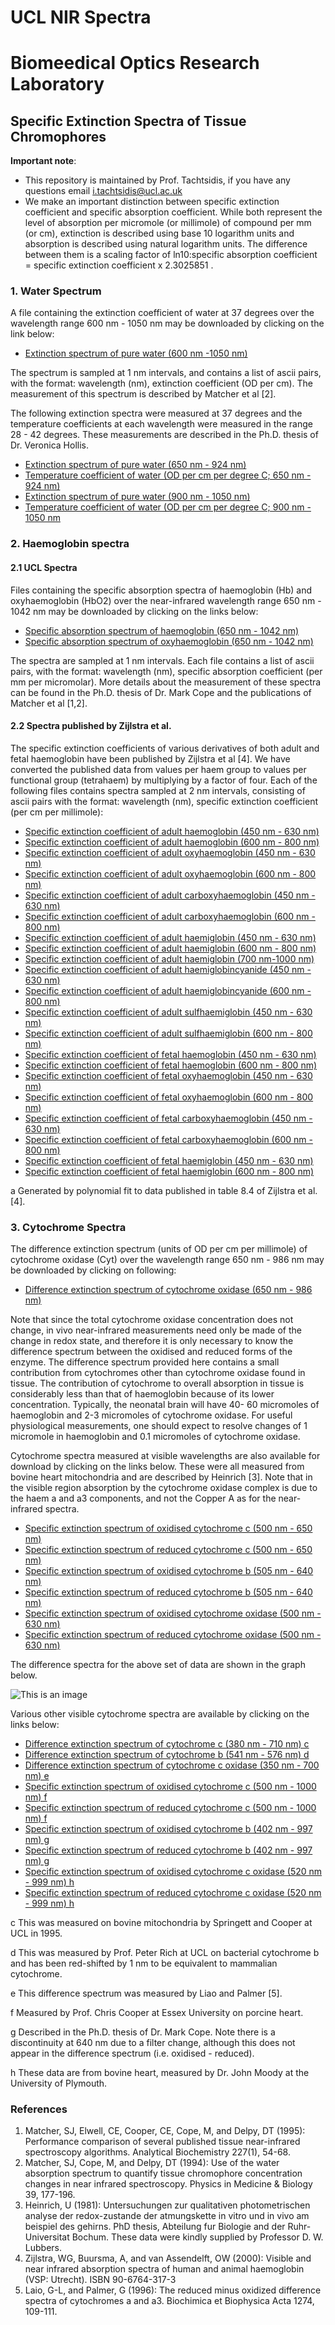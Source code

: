 # UCL NIR Spectra
# Biomeedical Optics Research Laboratory

## Specific Extinction Spectra of Tissue Chromophores

**Important
note**:
- This repository is maintained by Prof. Tachtsidis, if you have any questions email i.tachtsidis@ucl.ac.uk
- We make an important
distinction between specific extinction coefficient and specific
absorption
coefficient. While both represent the level
of absorption per micromole (or millimole) of compound
per mm (or cm),
extinction is described using base 10 logarithm
units and absorption is described using natural logarithm
units. The
difference between them is a scaling factor
of ln10:specific absorption coefficient = specific
extinction coefficient x
2.3025851 .

### 1. Water Spectrum
A file containing the extinction coefficient of water at 37 degrees over the wavelength range 600 nm - 1050 nm may be
downloaded by clicking on the link below:

- [Extinction spectrum of pure water (600 nm -1050 nm)](spectra/matcher94_nir_water_37.txt)

The spectrum is sampled at 1 nm intervals, and contains a list of ascii pairs, with the format: wavelength (nm), extinction
coefficient (OD per cm). The measurement of this spectrum is described by Matcher et al [2].

The following extinction spectra were measured at 37 degrees and the temperature coefficients at each wavelength were
measured in the range 28 - 42 degrees. These measurements are described in the Ph.D. thesis of Dr. Veronica Hollis.

- [Extinction spectrum of pure water (650 nm - 924 nm)](spectra/water740_840_vhollis_2001_37.txt)
- [Temperature coefficient of water (OD per cm per degree C; 650 nm - 924 nm)](spectra/water740_840_vhollis_2001_coeff.txt)
- [Extinction spectrum of pure water (900 nm - 1050 nm)](spectra/water970_vhollis_2001_37.txt)
- [Temperature coefficient of water (OD per cm per degree C; 900 nm - 1050 nm](spectra/water970_vhollis_2001_coeff.txt)

### 2. Haemoglobin spectra
#### 2.1 UCL Spectra
Files containing the specific absorption spectra of haemoglobin (Hb) and oxyhaemoglobin (HbO2) over the near-infrared
wavelength range 650 nm - 1042 nm may be downloaded by clicking on the links below:

- [Specific absorption spectrum of haemoglobin (650 nm - 1042 nm)](spectra/hb02.txt)
- [Specific absorption spectrum of oxyhaemoglobin (650 nm - 1042 nm)](spectra/hb.txt)

The spectra are sampled at 1 nm intervals. Each file contains a list of ascii pairs, with the format: wavelength (nm), specific
absorption coefficient (per mm per micromolar). More details about the measurement of these spectra can be found in the
Ph.D. thesis of Dr. Mark Cope and the publications of Matcher et al [1,2].

#### 2.2 Spectra published by Zijlstra et al.
The specific extinction coefficients of various derivatives of both adult and fetal haemoglobin have been published by
Zijlstra et al [4]. We have converted the published data from values per haem group to values per functional group
(tetrahaem) by multiplying by a factor of four. Each of the following files contains spectra sampled at 2 nm intervals,
consisting of ascii pairs with the format: wavelength (nm), specific extinction coefficient (per cm per millimole):

- [Specific extinction coefficient of adult haemoglobin (450 nm - 630 nm)](spectra/z_adult_hb_450_630.txt)
- [Specific extinction coefficient of adult haemoglobin (600 nm - 800 nm)](spectra/z_adult_hb_600_800.txt)
- [Specific extinction coefficient of adult oxyhaemoglobin (450 nm - 630 nm)](spectra/z_adult_hbo2_450_630.txt)
- [Specific extinction coefficient of adult oxyhaemoglobin (600 nm - 800 nm)](spectra/z_adult_hbo2_600_800.txt)
- [Specific extinction coefficient of adult carboxyhaemoglobin (450 nm - 630 nm)](spectra/z_adult_hbco_450_630.txt)
- [Specific extinction coefficient of adult carboxyhaemoglobin (600 nm - 800 nm)](spectra/z_adult_hbco_600_800.txt)
- [Specific extinction coefficient of adult haemiglobin (450 nm - 630 nm)](spectra/z_adult_hi_450_630.)
- [Specific extinction coefficient of adult haemiglobin (600 nm - 800 nm)](spectra/z_adult_hi_600_800.txt)
- [Specific extinction coefficient of adult haemiglobin (700 nm-1000 nm)](spectra/z_adult_hi_700_1000.txt)
- [Specific extinction coefficient of adult haemiglobincyanide (450 nm - 630 nm)](spectra/z_adult_hicn_450_630.txt)
- [Specific extinction coefficient of adult haemiglobincyanide (600 nm - 800 nm)](spectra/z_adult_hicn_600_800.txt)
- [Specific extinction coefficient of adult sulfhaemiglobin (450 nm - 630 nm)](spectra/z_adult_shb_450_630.txt)
- [Specific extinction coefficient of adult sulfhaemiglobin (600 nm - 800 nm)](spectra/z_adult_shb_600_800.txt)
- [Specific extinction coefficient of fetal haemoglobin (450 nm - 630 nm)](spectra/z_fetal_hb_450_630.txt)
- [Specific extinction coefficient of fetal haemoglobin (600 nm - 800 nm)](spectra/z_fetal_hb_600_800.txt)
- [Specific extinction coefficient of fetal oxyhaemoglobin (450 nm - 630 nm)](spectra/z_fetal_hbo2_450_630.txt)
- [Specific extinction coefficient of fetal oxyhaemoglobin (600 nm - 800 nm)](spectra/z_fetal_hbo2_600_800.txt)
- [Specific extinction coefficient of fetal carboxyhaemoglobin (450 nm - 630 nm)](spectra/z_fetal_hbco_450_630.txt)
- [Specific extinction coefficient of fetal carboxyhaemoglobin (600 nm - 800 nm)](spectra/z_fetal_hbco_600_800.txt)
- [Specific extinction coefficient of fetal haemiglobin (450 nm - 630 nm)](spectra/z_fetal_hi_450_630.txt)
- [Specific extinction coefficient of fetal haemiglobin (600 nm - 800 nm)](spectra/z_fetal_hi_600_800.txt)

a Generated by
polynomial fit to data published in table 8.4 of Zijlstra et al. [4].

### 3. Cytochrome Spectra
The difference extinction spectrum (units of OD per cm per millimole) of cytochrome oxidase (Cyt) over the wavelength
range 650 nm - 986 nm may be downloaded by clicking on following:

- [Difference extinction spectrum of cytochrome oxidase (650 nm - 986 nm)](spectra/cytoxidase_diff_odmMcm.txt)

Note that since the total cytochrome oxidase concentration does not change, in vivo near-infrared measurements need only
be made of the change in redox state, and therefore it is only necessary to know the difference spectrum between the
oxidised and reduced forms of the enzyme. The difference spectrum provided here contains a small contribution from
cytochromes other than cytochrome oxidase found in tissue. The contribution of cytochrome to overall absorption in tissue
is considerably less than that of haemoglobin because of its lower concentration. Typically, the neonatal brain will have 40-
60 micromoles of haemoglobin and 2-3 micromoles of cytochrome oxidase. For useful physiological measurements, one
should expect to resolve changes of 1 micromole in haemoglobin and 0.1 micromoles of cytochrome oxidase.

Cytochrome spectra measured at visible wavelengths are also available for download by clicking on the links below. These
were all measured from bovine heart mitochondria and are described by Heinrich [3]. Note that in the visible region
absorption by the cytochrome oxidase complex is due to the haem a and a3 components, and not the Copper A as for the
near-infrared spectra.

- [Specific extinction spectrum of oxidised cytochrome c (500 nm - 650 nm)](spectra/lubber_vis_cytc_ox.txt)
- [Specific extinction spectrum of reduced cytochrome c (500 nm - 650 nm)](spectra/lubber_vis_cytc_red.txt)
- [Specific extinction spectrum of oxidised cytochrome b (505 nm - 640 nm)](spectra/lubber_vis_cytb_ox.txt)
- [Specific extinction spectrum of reduced cytochrome b (505 nm - 640 nm)](spectra/lubber_vis_cytb_red.txt)
- [Specific extinction spectrum of oxidised cytochrome oxidase (500 nm - 630 nm)](spectra/lubber_vis_cytcox_ox.txt)
- [Specific extinction spectrum of reduced cytochrome oxidase (500 nm - 630 nm)](spectra/lubber_vis_cytcox_red.txt)

The difference spectra for the above set of data are shown in the graph below.

![This is an image](images/ccospectra.PNG)


Various other visible cytochrome spectra are available by clicking on the links below:

- [Difference extinction spectrum of cytochrome c (380 nm - 710 nm) c ](spectra/springett-cooper95_vis_cytc_diff.txt)
- [Difference extinction spectrum of cytochrome b (541 nm - 576 nm) d ](spectra/rich_vis_cytb_diff_1nmshifted.txt)
- [Difference extinction spectrum of cytochrome c oxidase (350 nm - 700 nm) e ](spectra/lubber_vis_cytc_ox.txt)
- [Specific extinction spectrum of oxidised cytochrome c (500 nm - 1000 nm) f ](spectra/cooper%20pig%20c%20oxidised.txt)
- [Specific extinction spectrum of reduced cytochrome c (500 nm - 1000 nm) f ](spectra/cooper%20pig%20c%20reduced.txt)
- [Specific extinction spectrum of oxidised cytochrome b (402 nm - 997 nm) g ](spectra/cope%20cyt%20b%20oxidised.txt)
- [Specific extinction spectrum of reduced cytochrome b (402 nm - 997 nm) g ](spectra/cope%20cyt%20b%20reduced.txt)
- [Specific extinction spectrum of oxidised cytochrome c oxidase (520 nm - 999 nm) h ](spectra/moody%20cyt%20aa3%20oxidised.txt)
- [Specific extinction spectrum of reduced cytochrome c oxidase (520 nm - 999 nm) h ](spectra/moody%20cyt%20aa3%20reduced.txt)

c This was measured on bovine mitochondria by Springett and Cooper at UCL in 1995.

d This was measured by Prof. Peter Rich at UCL on bacterial cytochrome b and has been red-shifted by 1 nm to be
equivalent to mammalian cytochrome.

e This difference spectrum was measured by Liao and Palmer [5].

f Measured by Prof. Chris Cooper at Essex University on porcine heart.

g Described in the Ph.D. thesis of Dr. Mark Cope. Note there is a discontinuity at 640 nm due to a filter change, although
this does not appear in the difference spectrum (i.e. oxidised - reduced).

h These data are from bovine heart, measured by Dr. John Moody at the University of Plymouth.

### References

1. Matcher, SJ, Elwell, CE, Cooper, CE, Cope, M, and Delpy, DT (1995): Performance comparison of several
published tissue near-infrared spectroscopy algorithms. Analytical Biochemistry 227(1), 54-68.
2. Matcher, SJ, Cope, M, and Delpy, DT (1994): Use of the water absorption spectrum to quantify tissue
chromophore concentration changes in near infrared spectroscopy.
Physics in Medicine & Biology 39,
177-196.
3. Heinrich, U (1981): Untersuchungen zur qualitativen photometrischen analyse der redox-zustande der
atmungskette in vitro und in vivo am beispiel des gehirns. PhD thesis, Abteilung fur Biologie and der Ruhr-
Universitat Bochum. These data were kindly supplied by Professor D. W. Lubbers.
4. Zijlstra, WG, Buursma, A, and van Assendelft, OW (2000): Visible and near infrared absorption spectra of
human and animal haemoglobin (VSP: Utrecht). ISBN 90-6764-317-3
5. Laio, G-L, and Palmer, G (1996): The reduced minus oxidized difference spectra of cytochromes a and a3.
Biochimica et Biophysica Acta 1274, 109-111.
